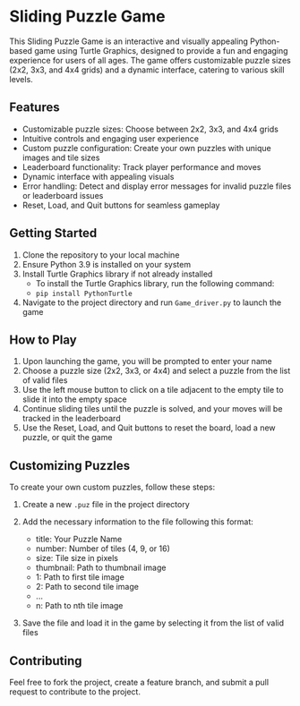 # Sliding Puzzle Game

This Sliding Puzzle Game is an interactive and visually appealing Python-based game using Turtle Graphics, designed to provide a fun and engaging experience for users of all ages. The game offers customizable puzzle sizes (2x2, 3x3, and 4x4 grids) and a dynamic interface, catering to various skill levels.

## Features

- Customizable puzzle sizes: Choose between 2x2, 3x3, and 4x4 grids
- Intuitive controls and engaging user experience
- Custom puzzle configuration: Create your own puzzles with unique images and tile sizes
- Leaderboard functionality: Track player performance and moves
- Dynamic interface with appealing visuals
- Error handling: Detect and display error messages for invalid puzzle files or leaderboard issues
- Reset, Load, and Quit buttons for seamless gameplay

## Getting Started

1. Clone the repository to your local machine
2. Ensure Python 3.9 is installed on your system
3. Install Turtle Graphics library if not already installed
   - To install the Turtle Graphics library, run the following command:
   - `pip install PythonTurtle`
4. Navigate to the project directory and run `Game_driver.py` to launch the game

## How to Play

1. Upon launching the game, you will be prompted to enter your name
2. Choose a puzzle size (2x2, 3x3, or 4x4) and select a puzzle from the list of valid files
3. Use the left mouse button to click on a tile adjacent to the empty tile to slide it into the empty space
4. Continue sliding tiles until the puzzle is solved, and your moves will be tracked in the leaderboard
5. Use the Reset, Load, and Quit buttons to reset the board, load a new puzzle, or quit the game

## Customizing Puzzles

To create your own custom puzzles, follow these steps:

1. Create a new `.puz` file in the project directory
2. Add the necessary information to the file following this format:

   - title: Your Puzzle Name
   - number: Number of tiles (4, 9, or 16)
   - size: Tile size in pixels
   - thumbnail: Path to thumbnail image
   - 1: Path to first tile image
   - 2: Path to second tile image
   - ...
   - n: Path to nth tile image

3. Save the file and load it in the game by selecting it from the list of valid files

## Contributing

Feel free to fork the project, create a feature branch, and submit a pull request to contribute to the project.
